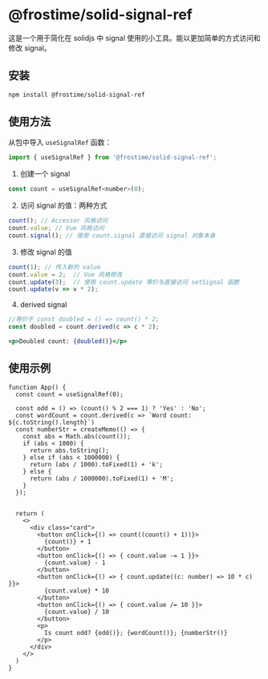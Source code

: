 # @frostime/solid-signal-ref

这是一个用于简化在 solidjs 中 signal 使用的小工具。能以更加简单的方式访问和修改 signal。

## 安装

```bash
npm install @frostime/solid-signal-ref
```

## 使用方法

从包中导入 `useSignalRef` 函数：

```javascript
import { useSignalRef } from '@frostime/solid-signal-ref';
```

1. 创建一个 signal

```javascript
const count = useSignalRef<number>(0);
```

2. 访问 signal 的值：两种方式

```ts
count(); // Accessor 风格访问
count.value; // Vue 风格访问
count.signal(); // 使用 count.signal 直接访问 signal 对象本身
```

3. 修改 signal 的值

```jsx
count(1); // 传入新的 value
count.value = 2;  // Vue 风格修改
count.update(3);  // 使用 count.update 等价与直接访问 setSignal 函数
count.update(v => v * 2);
```

4. derived signal

```jsx
//等价于 const doubled = () => count() * 2;
const doubled = count.derived(c => c * 2);

<p>Doubled count: {doubled()}</p>
```

## 使用示例

```tsx
function App() {
  const count = useSignalRef(0);

  const odd = () => (count() % 2 === 1) ? 'Yes' : 'No';
  const wordCount = count.derived(c => `Word count: ${c.toString().length}`)
  const numberStr = createMemo(() => {
    const abs = Math.abs(count());
    if (abs < 1000) {
      return abs.toString();
    } else if (abs < 1000000) {
      return (abs / 1000).toFixed(1) + 'k';
    } else {
      return (abs / 1000000).toFixed(1) + 'M';
    }
  });


  return (
    <>
      <div class="card">
        <button onClick={() => count((count() + 1))}>
          {count()} + 1
        </button>
        <button onClick={() => { count.value -= 1 }}>
          {count.value} - 1
        </button>
        <button onClick={() => { count.update((c: number) => 10 * c) }}>
          {count.value} * 10
        </button>
        <button onClick={() => { count.value /= 10 }}>
          {count.value} / 10
        </button>
        <p>
          Is count odd? {odd()}; {wordCount()}; {numberStr()}
        </p>
      </div>
    </>
  )
}
```
